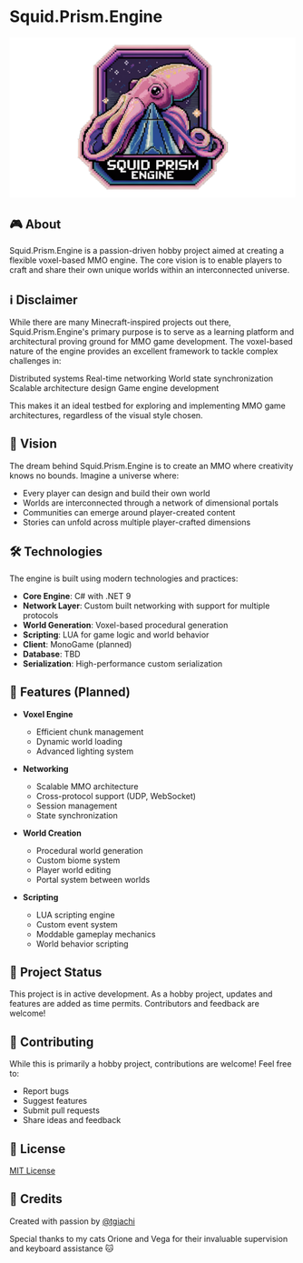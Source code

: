 # Squid.Prism.Engine

![squid logo](imgs/squid_logo.png "Squid Prism Logo")

## 🎮 About

Squid.Prism.Engine is a passion-driven hobby project aimed at creating a flexible voxel-based MMO engine. The core vision is to enable players to craft and share their own unique worlds within an interconnected universe.


## ℹ️  Disclaimer
While there are many Minecraft-inspired projects out there, Squid.Prism.Engine's primary purpose is to serve as a learning platform and architectural proving ground for MMO game development. The voxel-based nature of the engine provides an excellent framework to tackle complex challenges in:

Distributed systems
Real-time networking
World state synchronization
Scalable architecture design
Game engine development

This makes it an ideal testbed for exploring and implementing MMO game architectures, regardless of the visual style chosen.

## 🌟 Vision

The dream behind Squid.Prism.Engine is to create an MMO where creativity knows no bounds. Imagine a universe where:
- Every player can design and build their own world
- Worlds are interconnected through a network of dimensional portals
- Communities can emerge around player-created content
- Stories can unfold across multiple player-crafted dimensions

## 🛠 Technologies

The engine is built using modern technologies and practices:

- **Core Engine**: C# with .NET 9
- **Network Layer**: Custom built networking with support for multiple protocols
- **World Generation**: Voxel-based procedural generation
- **Scripting**: LUA for game logic and world behavior
- **Client**: MonoGame (planned)
- **Database**: TBD
- **Serialization**: High-performance custom serialization

## 🎯 Features (Planned)

- **Voxel Engine**
  - Efficient chunk management
  - Dynamic world loading
  - Advanced lighting system

- **Networking**
  - Scalable MMO architecture
  - Cross-protocol support (UDP, WebSocket)
  - Session management
  - State synchronization

- **World Creation**
  - Procedural world generation
  - Custom biome system
  - Player world editing
  - Portal system between worlds

- **Scripting**
  - LUA scripting engine
  - Custom event system
  - Moddable gameplay mechanics
  - World behavior scripting

## 🚧 Project Status

This project is in active development. As a hobby project, updates and features are added as time permits. Contributors and feedback are welcome!

## 🤝 Contributing

While this is primarily a hobby project, contributions are welcome! Feel free to:
- Report bugs
- Suggest features
- Submit pull requests
- Share ideas and feedback

## 📝 License

[MIT License](LICENSE)

## 🎨 Credits

Created with passion by [@tgiachi](https://github.com/tgiachi)

Special thanks to my cats Orione and Vega for their invaluable supervision and keyboard assistance 🐱
